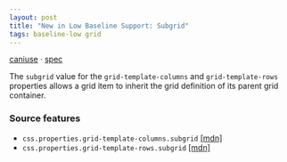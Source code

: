 ```yaml
---
layout: post
title: "New in Low Baseline Support: Subgrid"
tags: baseline-low grid
---
```


[caniuse](https://caniuse.com/?search=subgrid) · [spec](https://drafts.csswg.org/css-grid-2/#subgrids)

The `subgrid` value for the `grid-template-columns` and `grid-template-rows` properties allows a grid item to inherit the grid definition of its parent grid container.

### Source features

- ``css.properties.grid-template-columns.subgrid`` [[mdn]](https://developer.mozilla.org/en-US/search?q=css.properties.grid-template-columns.subgrid)
- ``css.properties.grid-template-rows.subgrid`` [[mdn]](https://developer.mozilla.org/en-US/search?q=css.properties.grid-template-rows.subgrid)
